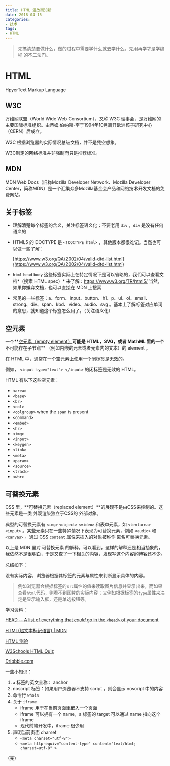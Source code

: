 ```yaml
---
title: HTML 温故而知新 
date: 2018-04-15
categories: 
- 技术
tags: 
- HTML
---
```


> 先搞清楚要做什么，做的过程中需要学什么就去学什么。先用再学才是学编程 的不二法门。

# HTML

HpyerText Markup Language



## W3C

万维网联盟（World Wide Web Consortium），又称 W3C 理事会，是万维网的主要国际标准组织。由蒂姆·伯纳斯-李于1994年10月离开欧洲核子研究中心（CERN）后成立。

W3C 根据浏览器的实际情况总结文档，并不是凭空想象。

W3C制定的网络标准并非强制而只是推荐标准。



## MDN

MDN Web Docs（旧称Mozilla Developer Network、Mozilla Developer Center，简称MDN）是一个汇集众多Mozilla基金会产品和网络技术开发文档的免费网站。



## 关于标签

* 理解清楚每个标签的含义，关注标签语义化；不要老用 `div` ，`div` 是没有任何语义的



* HTML5 的 DOCTYPE 是 `<!DOCTYPE html>` ，其他版本都很难记。当然也可以做一些了解：

  [https://www.w3.org/QA/2002/04/valid-dtd-list.html](https://www.w3.org/QA/2002/04/valid-dtd-list.html)

* `html` `head` `body` 这些标签实际上在特定情况下是可以省略的，我们可以查看文档*（搜索 HTML spec）* 来了解：https://www.w3.org/TR/html5/    当然，如果你嫌弃文档，也可以直接在 MDN 上搜索

* 常见的一些标签：a、form、input、button、h1、p、ul、ol、small、strong、div、span、kbd、video、audio、svg 。基本上了解标签对应单词的意思，就知道这个标签怎么用了。（关注语义化）





## 空元素

一个**[空元素（empty element）](https://developer.mozilla.org/zh-CN/docs/Glossary/%E7%A9%BA%E5%85%83%E7%B4%A0)**可能是 HTML，SVG，或者 MathML 里的一个**不可能存在子节点** （例如内嵌的元素或者元素内的文本）的 element 。

在 HTML 中，通常在一个空元素上使用一个闭标签是无效的。

例如， `<input type="text"> </input>` 的闭标签是无效的 HTML。

HTML 有以下这些空元素：

* `<area>`
* `<base>`
* `<br>`
* `<col>`
* `<colgroup>`  when the `span` is present 
* `<command>`
* `<embed>`
* `<hr>`
* `<img>`
* `<input>`
* `<keygen>`
* `<link>`
* `<meta>`
* `<param>`
* `<source>`
* `<track>`
* `<wbr>`





## 可替换元素

CSS 里，**可替换元素（replaced element）**的展现不是由CSS来控制的。这些元素是一类 外观渲染独立于CSS的 外部对象。

典型的可替换元素有 `<img>` `<object>` `<video>` 和表单元素，如 `<textarea>` `<input>` 。某些元素只在一些特殊情况下表现为可替换元素，例如 `<audio>` 和 `<canvas>` 。通过 CSS `content` 属性来插入的对象被称作 匿名可替换元素。

以上是 MDN 里对 可替换元素 的解释。可以看到，这样的解释还是相当抽象的，我依然不是很明白，于是又查了一下相关的内容，发现写这个内容的博客还不少。



总结如下：

没有实际内容，浏览器根据其标签的元素与属性来判断显示具体的内容。

> 例如浏览器会根据标签的`src`属性的值来读取图片信息并显示出来，而如果查看`html`代码，则看不到图片的实际内容；又例如根据标签的`type`属性来决定是显示输入框，还是单选按钮等。



学习资料：

[HEAD -- A list of everything that *could* go in the `<head>` of your document](https://github.com/joshbuchea/HEAD)

[HTML(超文本标记语言) | MDN](http://www.baidu.com/link?url=Vnxb80o3GUeDZ89yKoI5s_KIzAys6X_02nBV9KKjWd35IlNtVgf2ZANGTH127t963hStQQGB6l60-y-9sgx40K)

[HTML 测验](http://www.w3school.com.cn/quiz/quiz.asp?quiz=html)

[W3Schools HTML Quiz](https://www.w3schools.com/quiztest/quiztest.asp?qtest=HTML)

[Dribbble.com](https://dribbble.com/)



一些小知识：

1. `a` 标签的英文全称： anchor
2. noscript 标签：如果用户浏览器不支持 script ，则会显示 noscript 中的内容
3. 命令行 `whois`
4. 关于 `iframe` 
   * iframe 用于在当前页面里嵌入一个页面
   * iframe 可以拥有一个 name，a 标签的 target 可以通过 name 指向这个 iframe
   * 现代前端开发中，iframe 很少用
5. 声明当前页面 charset 
   *  `<meta charset="utf-8">`
   *  `<meta http-equiv="content-type" content="text/html; charset=utf-8" >`



（完）

